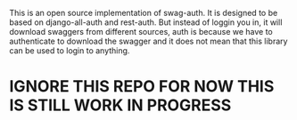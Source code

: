 This is an open source implementation of swag-auth. It is designed to be based on django-all-auth and rest-auth. But instead of loggin you in, it will download swaggers from different sources, auth is because we have to authenticate to download the swagger and it does not mean that this library can be used to login to anything. 


# IGNORE THIS REPO FOR NOW THIS IS STILL WORK IN PROGRESS
